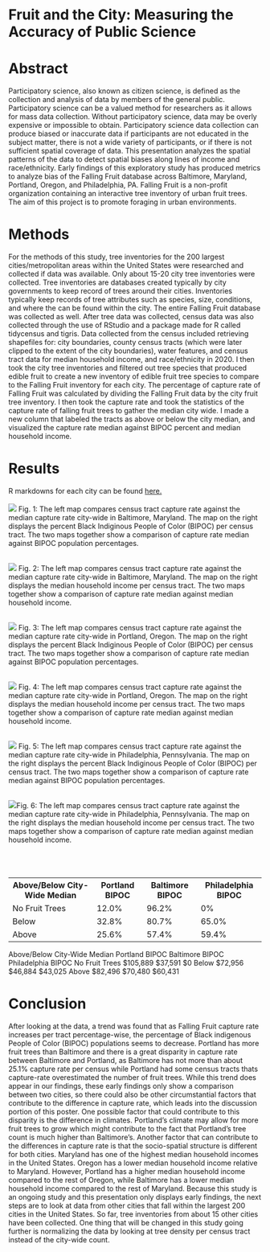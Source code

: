 # Fruit and the City: Measuring the Accuracy of Public Science

# Abstract
Participatory science, also known as citizen science, is defined as the collection and analysis of data by members of the general public. Participatory science can be a valued method for researchers as it allows for mass data collection. Without participatory science, data may be overly expensive or impossible to obtain. Participatory science data collection can produce biased or inaccurate data if participants are not educated in the subject matter, there is not a wide variety of participants, or if there is not sufficient spatial coverage of data. This presentation analyzes the spatial patterns of the data to detect spatial biases along lines of income and race/ethnicity. Early findings of this exploratory study has produced metrics to analyze bias of the Falling Fruit database across Baltimore, Maryland, Portland, Oregon, and Philadelphia, PA. Falling Fruit is a non-profit organization containing an interactive tree inventory of urban fruit trees. The aim of this project is to promote foraging in urban environments. 

# Methods
For the methods of this study, tree inventories for the 200 largest cities/metropolitan areas within the United States were researched and collected if data was available. Only about 15-20 city tree inventories were collected. Tree inventories are databases created typically by city governments to keep record of trees around their cities. Inventories typically keep records of tree attributes such as species, size, conditions, and where the can be found within the city. The entire Falling Fruit database was collected as well. After tree data was collected, census data was also collected through the use of RStudio and a package made for R called tidycensus and tigris. Data collected from the census included retrieving shapefiles for: city boundaries, county census tracts (which were later clipped to the extent of the city boundaries), water features, and census tract data for median household income, and race/ethnicity in 2020. I then took the city tree inventories and filtered out tree species that produced edible fruit to create a new inventory of edible fruit tree species to compare to the Falling Fruit inventory for each city. The percentage of capture rate of Falling Fruit was calculated by dividing the Falling Fruit data by the city fruit tree inventory. I then took the capture rate and took the statistics of the capture rate of falling fruit trees to gather the median city wide. I made a new column that labeled the tracts as above or below the city median, and visualized the capture rate median against BIPOC percent and median household income.

# Results
R markdowns for each city can be found [here.](scripts.md)
<br><br/>
<img src="Baltimore_Median.png?raw=true"/> Fig. 1: The left map compares census tract capture rate against the median capture rate city-wide in Baltimore, Maryland. The map on the right displays the percent Black Indiginous People of Color (BIPOC) per census tract. The two maps together show a comparison of capture rate median against BIPOC population percentages.
<br><br/>

<img src="Baltimore_mhhi.png?raw=true"/> Fig. 2: The left map compares census tract capture rate against the median capture rate city-wide in Baltimore, Maryland. The map on the right displays the median household income per census tract. The two maps together show a comparison of capture rate median against median household income.
<br><br/>

<img src="Portland_Median.png?raw=true"/> Fig. 3: The left map compares census tract capture rate against the median capture rate city-wide in Portland, Oregon. The map on the right displays the percent Black Indiginous People of Color (BIPOC) per census tract. The two maps together show a comparison of capture rate median against BIPOC population percentages.
<br><br/>

<img src="Portland_mhhi.png?raw=true"/> Fig. 4: The left map compares census tract capture rate against the median capture rate city-wide in Portland, Oregon. The map on the right displays the median household income per census tract. The two maps together show a comparison of capture rate median against median household income.
<br><br/>

<img src="Philly_Median.png?raw=true"/> Fig. 5: The left map compares census tract capture rate against the median capture rate city-wide in Philadelphia, Pennsylvania. The map on the right displays the percent Black Indiginous People of Color (BIPOC) per census tract. The two maps together show a comparison of capture rate median against BIPOC population percentages.
<br><br/>

<img src="philly_mhhi.png?raw=true"/>Fig. 6: The left map compares census tract capture rate against the median capture rate city-wide in Philadelphia, Pennsylvania. The map on the right displays the median household income per census tract. The two maps together show a comparison of capture rate median against median household income.
<br><br/>
<br><br/>

<table>

<tr>

<th>Above/Below City-Wide Median</th>

<th>Portland BIPOC</th>

<th>Baltimore BIPOC</th>

<th>Philadelphia BIPOC</th>

</tr>

<tr>

<td>No Fruit Trees</td>

<td>12.0%</td>

<td>96.2%</td>

<td>0%</td>

</tr>

<tr>

<td>Below</td>

<td>32.8%</td>

<td>80.7%</td>
  
<td>65.0%</td>

</tr>

<tr>

<td>Above</td>

<td>25.6%</td>

<td>57.4%</td>

<td>59.4%</td>

</tr>


</table>

<tr>

<th>Above/Below City-Wide Median</th>

<th>Portland BIPOC</th>

<th>Baltimore BIPOC</th>

<th>Philadelphia BIPOC</th>

</tr>

<tr>

<td>No Fruit Trees</td>

<td>$105,889</td>

<td>$37,591</td>

<td>$0</td>

</tr>

<tr>

<td>Below</td>

<td>$72,956</td>

<td>$46,884</td>

<td>$43,025</td>

</tr>

<tr>

<td>Above</td>

<td>$82,496</td>

<td>$70,480</td>

<td>$60,431</td>

</tr>

</table>

# Conclusion
After looking at the data, a trend was found that as Falling Fruit capture rate increases per tract percentage-wise, the percentage of Black indigenous People of Color (BIPOC) populations seems to decrease. Portland has more fruit trees than Baltimore and  there is a great disparity in capture rate between Baltimore and Portland, as Baltimore has not more than about 25.1% capture rate per census while Portland had some census tracts thats capture-rate overestimated the number of fruit trees. While this trend does appear in our findings, these early findings only show a comparison between two cities, so there could also be other circumstantial factors that contribute to the difference in capture rate, which leads into the discussion portion of this poster. One possible factor that could contribute to this disparity is the difference in climates. Portland’s climate may allow for more fruit trees to grow which might contribute to the fact that Portland’s tree count is much higher than Baltimore’s. Another factor that can contribute to the differences in capture rate is that the socio-spatial structure is different for both cities. Maryland has one of the highest median household incomes in the United States. Oregon has a lower median household income relative to Maryland. However, Portland has a higher median household income compared to the rest of Oregon, while Baltimore has a lower median household income compared to the rest of Maryland.
Because this study is an ongoing study and this presentation only displays early findings, the next steps are to look at data from other cities that fall within the largest 200 cities in the United States. So far, tree inventories from about 15 other cities have been collected. One thing that will be changed in this study going further is normalizing the data by looking at tree density per census tract instead of the city-wide count.
